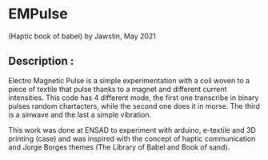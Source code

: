 
# EMPulse 
(Haptic book of babel)
by Jawstin, May 2021

## Description :
Electro Magnetic Pulse is a simple experimentation with a coil woven to a piece of textile that pulse thanks to a magnet and different current intensities. This code has 4 different mode, the first one transcribe in binary pulses random chartacters, while the second one does it in morse. The third is a sinwave and the last a simple vibration.

This work was done at ENSAD to experiment with arduino, e-textile and 3D printing (case) and was inspired with the concept of haptic communication and Jorge Borges themes (The Library of Babel and Book of sand).

